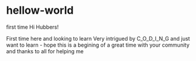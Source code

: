 # hellow-world
first time 
Hi Hubbers!

First time here and looking to learn
Very intrigued by C_O_D_I_N_G and just want to learn - hope this is a begining of a great time with your community and thanks to all for helping me

